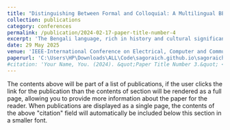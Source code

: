 ```yaml
---
title: "Distinguishing Between Formal and Colloquial: A Multilingual BERT Approach to Bengali Language Classification"
collection: publications
category: conferences
permalink: /publication/2024-02-17-paper-title-number-4
excerpt: 'The Bengali language, rich in history and cultural significance, poses unique challenges in Natural Language Processing (NLP) due to its dual-register structure: Sadhu (formal) and Cholit (colloquial). These registers differ significantly in syntax, vocabulary, and usage, complicating tasks such as text classification, translation, and sentiment analysis. Language models not specifically trained to recognize these distinctions often misinterpret these variations, limiting the accuracy of Bengali NLP tools. To address this, a dataset from Mendeley was used to fine-tune the multilingual BERT (mBERT) model for distinguishing between Sadhu and Cholit registers. The fine-tuned model achieved an accuracy of 94.08%, effectively capturing the subtle lexical and syntactic differences between the two forms. This work advances Bengali NLP, enabling more precise applications in digital communication, automated translation, and linguistic analysis, while contributing to broader advancements in low-resource language processing.'
date: 29 May 2025
venue: 'IEEE-International Conference on Electrical, Computer and Communication Engineering (ECCE)'
paperurl: 'C:\Users\HP\Downloads\ALL\Code\sagoraich.github.io\sagoraich.github.io\files\CV_Sagor_Aich.pdf'
#citation: 'Your Name, You. (2024). &quot;Paper Title Number 3.&quot; <i>GitHub Journal of Bugs</i>. 1(3).'
---
```


The contents above will be part of a list of publications, if the user clicks the link for the publication than the contents of section will be rendered as a full page, allowing you to provide more information about the paper for the reader. When publications are displayed as a single page, the contents of the above "citation" field will automatically be included below this section in a smaller font.
